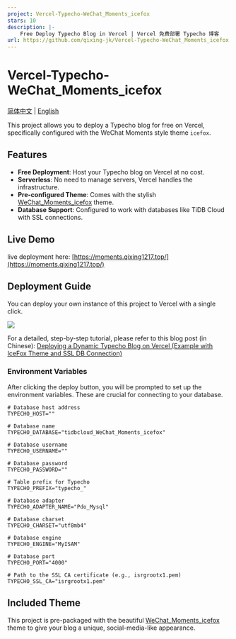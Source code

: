 ```yaml
---
project: Vercel-Typecho-WeChat_Moments_icefox
stars: 10
description: |-
    Free Deploy Typecho Blog in Vercel | Vercel 免费部署 Typecho 博客
url: https://github.com/qixing-jk/Vercel-Typecho-WeChat_Moments_icefox
---
```


# Vercel-Typecho-WeChat_Moments_icefox

[简体中文](README_zh-CN.md) | [English](README.md)

This project allows you to deploy a Typecho blog for free on Vercel, specifically configured with the WeChat Moments style theme `icefox`.

## Features

- **Free Deployment**: Host your Typecho blog on Vercel at no cost.
- **Serverless**: No need to manage servers, Vercel handles the infrastructure.
- **Pre-configured Theme**: Comes with the stylish [WeChat_Moments_icefox](https://github.com/qixing-jk/icefox) theme.
- **Database Support**: Configured to work with databases like TiDB Cloud with SSL connections.

## Live Demo

live deployment here: [https://moments.qixing1217.top/](https://moments.qixing1217.top/)

## Deployment Guide

You can deploy your own instance of this project to Vercel with a single click.

<a href="https://vercel.com/new/import?s=https://github.com/qixing-jk/Vercel-Typecho-WeChat_Moments_icefox&hasTrialAvailable=1&showOptionalTeamCreation=false&project-name=vercel-typecho-we-chat-moments-icefox&framework=other&totalProjects=1&remainingProjects=1"><img src="https://vercel.com/button"></a>

For a detailed, step-by-step tutorial, please refer to this blog post (in Chinese):
[Deploying a Dynamic Typecho Blog on Vercel (Example with IceFox Theme and SSL DB Connection)](https://blog.qixing1217.top/en/article/deploy-typecho-dynamic-blog-on-vercel-using-icefox-theme-and-ssl-database-connection)

### Environment Variables

After clicking the deploy button, you will be prompted to set up the environment variables. These are crucial for connecting to your database.

```dotenv
# Database host address
TYPECHO_HOST=""

# Database name
TYPECHO_DATABASE="tidbcloud_WeChat_Moments_icefox"

# Database username
TYPECHO_USERNAME=""

# Database password
TYPECHO_PASSWORD=""

# Table prefix for Typecho
TYPECHO_PREFIX="typecho_"

# Database adapter
TYPECHO_ADAPTER_NAME="Pdo_Mysql"

# Database charset
TYPECHO_CHARSET="utf8mb4"

# Database engine
TYPECHO_ENGINE="MyISAM"

# Database port
TYPECHO_PORT="4000"

# Path to the SSL CA certificate (e.g., isrgrootx1.pem)
TYPECHO_SSL_CA="isrgrootx1.pem"
```

## Included Theme

This project is pre-packaged with the beautiful [WeChat_Moments_icefox](https://github.com/qixing-jk/icefox) theme to give your blog a unique, social-media-like appearance.
